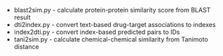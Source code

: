 * blast2sim.py - calculate protein-protein similarity score from BLAST result </br>
* dti2index.py - convert text-based drug-target associations to indexes </br>
* index2dti.py - convert index-based predicted pairs to IDs </br>
* tani2sim.py - calculate chemical-chemical similarity from Tanimoto distance </br>
